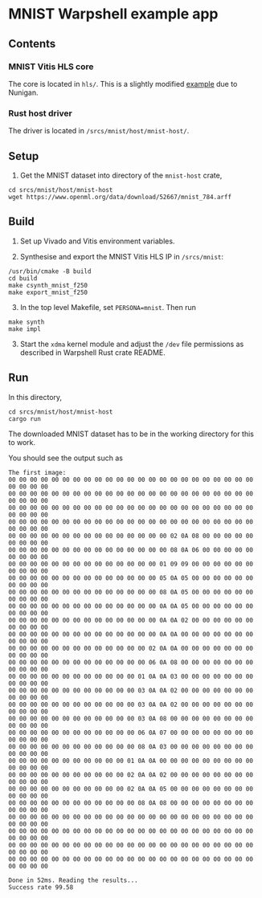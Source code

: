 # MNIST Warpshell example app

## Contents

### MNIST Vitis HLS core

The core is located in `hls/`. This is a slightly modified [example](https://github.com/Nunigan/MNIST_HLS) due to Nunigan.


### Rust host driver

The driver is located in `/srcs/mnist/host/mnist-host/`.


## Setup

1. Get the MNIST dataset into directory of the `mnist-host` crate,
```
cd srcs/mnist/host/mnist-host
wget https://www.openml.org/data/download/52667/mnist_784.arff
```


## Build

1. Set up Vivado and Vitis environment variables.

2. Synthesise and export the MNIST Vitis HLS IP in `/srcs/mnist`:

```
/usr/bin/cmake -B build
cd build
make csynth_mnist_f250
make export_mnist_f250
```

3. In the top level Makefile, set `PERSONA=mnist`. Then run

```
make synth
make impl
```

3. Start the `xdma` kernel module and adjust the `/dev` file permissions as described in Warpshell Rust crate README.


## Run

In this directory,
```
cd srcs/mnist/host/mnist-host
cargo run
```

The downloaded MNIST dataset has to be in the working directory for this to work.

You should see the output such as
```
The first image:
00 00 00 00 00 00 00 00 00 00 00 00 00 00 00 00 00 00 00 00 00 00 00 00 00 00 00
00 00 00 00 00 00 00 00 00 00 00 00 00 00 00 00 00 00 00 00 00 00 00 00 00 00 00
00 00 00 00 00 00 00 00 00 00 00 00 00 00 00 00 00 00 00 00 00 00 00 00 00 00 00
00 00 00 00 00 00 00 00 00 00 00 00 00 00 00 00 00 00 00 00 00 00 00 00 00 00 00
00 00 00 00 00 00 00 00 00 00 00 00 00 00 00 02 0A 08 00 00 00 00 00 00 00 00 00
00 00 00 00 00 00 00 00 00 00 00 00 00 00 00 08 0A 06 00 00 00 00 00 00 00 00 00
00 00 00 00 00 00 00 00 00 00 00 00 00 00 01 09 09 00 00 00 00 00 00 00 00 00 00
00 00 00 00 00 00 00 00 00 00 00 00 00 00 05 0A 05 00 00 00 00 00 00 00 00 00 00
00 00 00 00 00 00 00 00 00 00 00 00 00 00 08 0A 05 00 00 00 00 00 00 00 00 00 00
00 00 00 00 00 00 00 00 00 00 00 00 00 00 0A 0A 05 00 00 00 00 00 00 00 00 00 00
00 00 00 00 00 00 00 00 00 00 00 00 00 00 0A 0A 02 00 00 00 00 00 00 00 00 00 00
00 00 00 00 00 00 00 00 00 00 00 00 00 00 0A 0A 00 00 00 00 00 00 00 00 00 00 00
00 00 00 00 00 00 00 00 00 00 00 00 00 02 0A 0A 00 00 00 00 00 00 00 00 00 00 00
00 00 00 00 00 00 00 00 00 00 00 00 00 06 0A 08 00 00 00 00 00 00 00 00 00 00 00
00 00 00 00 00 00 00 00 00 00 00 00 01 0A 0A 03 00 00 00 00 00 00 00 00 00 00 00
00 00 00 00 00 00 00 00 00 00 00 00 03 0A 0A 02 00 00 00 00 00 00 00 00 00 00 00
00 00 00 00 00 00 00 00 00 00 00 00 03 0A 0A 02 00 00 00 00 00 00 00 00 00 00 00
00 00 00 00 00 00 00 00 00 00 00 00 03 0A 08 00 00 00 00 00 00 00 00 00 00 00 00
00 00 00 00 00 00 00 00 00 00 00 00 06 0A 07 00 00 00 00 00 00 00 00 00 00 00 00
00 00 00 00 00 00 00 00 00 00 00 00 08 0A 03 00 00 00 00 00 00 00 00 00 00 00 00
00 00 00 00 00 00 00 00 00 00 00 01 0A 0A 00 00 00 00 00 00 00 00 00 00 00 00 00
00 00 00 00 00 00 00 00 00 00 00 02 0A 0A 02 00 00 00 00 00 00 00 00 00 00 00 00
00 00 00 00 00 00 00 00 00 00 00 02 0A 0A 05 00 00 00 00 00 00 00 00 00 00 00 00
00 00 00 00 00 00 00 00 00 00 00 00 08 0A 08 00 00 00 00 00 00 00 00 00 00 00 00
00 00 00 00 00 00 00 00 00 00 00 00 00 00 00 00 00 00 00 00 00 00 00 00 00 00 00
00 00 00 00 00 00 00 00 00 00 00 00 00 00 00 00 00 00 00 00 00 00 00 00 00 00 00
00 00 00 00 00 00 00 00 00 00 00 00 00 00 00 00 00 00 00 00 00 00 00 00 00 00 00
00 00 00 00 00 00 00 00 00 00 00 00 00 00 00 00 00 00 00 00 00 00 00 00 00 00 00

Done in 52ms. Reading the results...
Success rate 99.58
```
